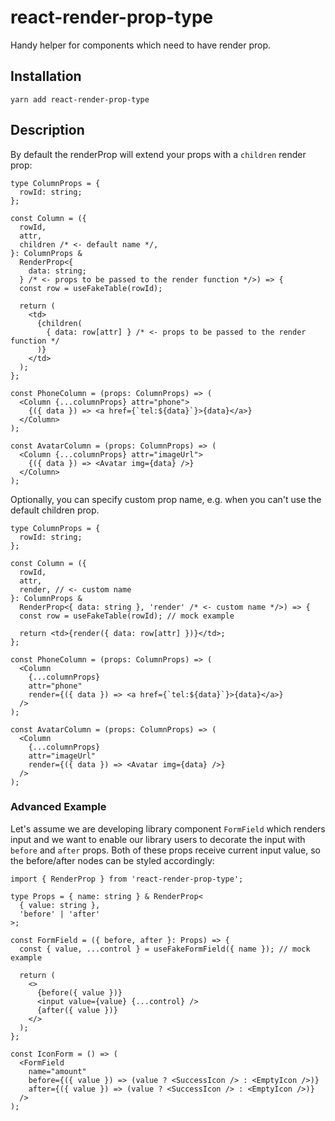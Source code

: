 # react-render-prop-type

Handy helper for components which need to have render prop.

## Installation

`yarn add react-render-prop-type`

## Description

By default the renderProp will extend your props with a `children` render prop:

```tsx
type ColumnProps = {
  rowId: string;
};

const Column = ({
  rowId,
  attr,
  children /* <- default name */,
}: ColumnProps &
  RenderProp<{
    data: string;
  } /* <- props to be passed to the render function */>) => {
  const row = useFakeTable(rowId);

  return (
    <td>
      {children(
        { data: row[attr] } /* <- props to be passed to the render function */
      )}
    </td>
  );
};

const PhoneColumn = (props: ColumnProps) => (
  <Column {...columnProps} attr="phone">
    {({ data }) => <a href={`tel:${data}`}>{data}</a>}
  </Column>
);

const AvatarColumn = (props: ColumnProps) => (
  <Column {...columnProps} attr="imageUrl">
    {({ data }) => <Avatar img={data} />}
  </Column>
);
```

Optionally, you can specify custom prop name, e.g. when you can't use the default children prop.

```tsx
type ColumnProps = {
  rowId: string;
};

const Column = ({
  rowId,
  attr,
  render, // <- custom name
}: ColumnProps &
  RenderProp<{ data: string }, 'render' /* <- custom name */>) => {
  const row = useFakeTable(rowId); // mock example

  return <td>{render({ data: row[attr] })}</td>;
};

const PhoneColumn = (props: ColumnProps) => (
  <Column
    {...columnProps}
    attr="phone"
    render={({ data }) => <a href={`tel:${data}`}>{data}</a>}
  />
);

const AvatarColumn = (props: ColumnProps) => (
  <Column
    {...columnProps}
    attr="imageUrl"
    render={({ data }) => <Avatar img={data} />}
  />
);
```

### Advanced Example

Let's assume we are developing library component `FormField` which renders input and we want to enable our library users to decorate the input with `before` and `after` props. Both of these props receive current input value, so the before/after nodes can be styled accordingly:

```tsx
import { RenderProp } from 'react-render-prop-type';

type Props = { name: string } & RenderProp<
  { value: string },
  'before' | 'after'
>;

const FormField = ({ before, after }: Props) => {
  const { value, ...control } = useFakeFormField({ name }); // mock example

  return (
    <>
      {before({ value })}
      <input value={value} {...control} />
      {after({ value })}
    </>
  );
};

const IconForm = () => (
  <FormField
    name="amount"
    before={({ value }) => (value ? <SuccessIcon /> : <EmptyIcon />)}
    after={({ value }) => (value ? <SuccessIcon /> : <EmptyIcon />)}
  />
);
```
